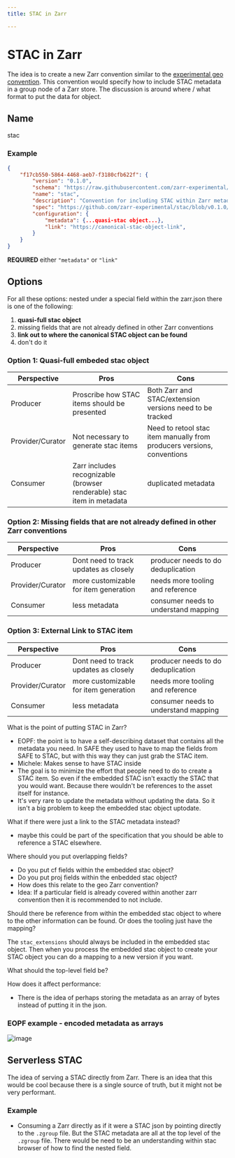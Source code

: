 ```yaml
---
title: STAC in Zarr

---
```


# STAC in Zarr

The idea is to create a new Zarr convention similar to the [experimental geo convention](https://github.com/zarr-experimental/geo-proj). This convention would specify how to include STAC metadata in a group node of a Zarr store. The discussion is around where / what format to put the data for object.

## Name

stac

### Example

```json
{
    "f17cb550-5864-4468-aeb7-f3180cfb622f": {
        "version": "0.1.0",
        "schema": "https://raw.githubusercontent.com/zarr-experimental/stac/refs/tags/v0.1.0/schema.json",
        "name": "stac",
        "description": "Convention for including STAC within Zarr metadata",
        "spec": "https://github.com/zarr-experimental/stac/blob/v0.1.0/README.md",
        "configuration": {
            "metadata": {...quasi-stac object...},
            "link": "https://canonical-stac-object-link",
        }
    }
}
```

**REQUIRED** either `"metadata"` or `"link"`



## Options

For all these options: nested under a special field within the zarr.json there is one of the following:

1. **quasi-full stac object**
2.  missing fields that are not already defined in other Zarr conventions
3. **link out to where the canonical STAC object can be found**
4. don't do it

### Option 1: Quasi-full embeded stac object
| Perspective | Pros | Cons |
| -- | ---- | ---- |
| Producer | Proscribe how STAC items should be presented | Both Zarr and STAC/extension versions need to be tracked |
| Provider/Curator | Not necessary to generate stac items | Need to retool stac item manually from producers versions, conventions |
| Consumer | Zarr includes recognizable (browser renderable) stac item in metadata| duplicated metadata |

### Option 2: Missing fields that are not already defined in other Zarr conventions 
| Perspective | Pros | Cons |
| -- | ---- | ---- |
| Producer | Dont need to track updates as closely | producer needs to do deduplication  |
| Provider/Curator | more customizable for item generation | needs more tooling and reference |
| Consumer | less metadata | consumer needs to understand mapping |

### Option 3: External Link to STAC item
| Perspective | Pros | Cons |
| -- | ---- | ---- |
| Producer | Dont need to track updates as closely | producer needs to do deduplication  |
| Provider/Curator | more customizable for item generation | needs more tooling and reference |
| Consumer | less metadata | consumer needs to understand mapping |

What is the point of putting STAC in Zarr?
 - EOPF: the point is to have a self-describing dataset that contains all the metadata you need. In SAFE they used to have to map the fields from SAFE to STAC, but with this way they can just grab the STAC item.
 - Michele: Makes sense to have STAC inside
 - The goal is to minimize the effort that people need to do to create a STAC item. So even if the embedded STAC isn't exactly the STAC that you would want. Because there wouldn't be references to the asset itself for instance.
 - It's very rare to update the metadata without updating the data. So it isn't a big problem to keep the embedded stac object uptodate.
 
What if there were just a link to the STAC metadata instead?
- maybe this could be part of the specification that you should be able to reference a STAC elsewhere.

Where should you put overlapping fields?
 - Do you put cf fields within the embedded stac object?
 - Do you put proj fields within the enbedded stac object?
 - How does this relate to the geo Zarr convention?
 - Idea: If a particular field is already covered within another zarr convention then it is recommended to not include.

Should there be reference from within the embedded stac object to where to the other information can be found. Or does the tooling just have the mapping?

The `stac_extensions` should always be included in the embedded stac object. Then when you process the embedded stac object to create your STAC object you can do a mapping to a new version if you want.

What should the top-level field be?

How does it affect performance:
- There is the idea of perhaps storing the metadata as an array of bytes instead of putting it in the json.

### EOPF example - encoded metadata as arrays

![image](https://hackmd.io/_uploads/S1ohNX0Tle.png)


## Serverless STAC
The idea of serving a STAC directly from Zarr. There is an idea that this would be cool because there is a single source of truth, but it might not be very performant.

### Example
- Consuming a Zarr directly as if it were a STAC json by pointing directly to the `.zgroup` file. But the STAC metadata are all at the top level of the `.zgroup` file. There would be need to be an understanding within stac browser of how to find the nested field.